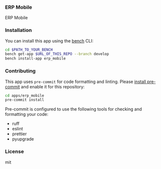 ### ERP Mobile

ERP Mobile

### Installation

You can install this app using the [bench](https://github.com/frappe/bench) CLI:

```bash
cd $PATH_TO_YOUR_BENCH
bench get-app $URL_OF_THIS_REPO --branch develop
bench install-app erp_mobile
```

### Contributing

This app uses `pre-commit` for code formatting and linting. Please [install pre-commit](https://pre-commit.com/#installation) and enable it for this repository:

```bash
cd apps/erp_mobile
pre-commit install
```

Pre-commit is configured to use the following tools for checking and formatting your code:

- ruff
- eslint
- prettier
- pyupgrade

### License

mit
